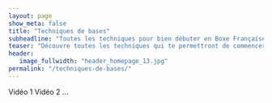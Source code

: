 ```yaml
---
layout: page
show_meta: false
title: "Techniques de bases"
subheadline: "Toutes les techniques pour bien débuter en Boxe Française"
teaser: "Découvre toutes les techniques qui te permettront de commencer à faire de la Boxe Française."
header:
   image_fullwidth: "header_homepage_13.jpg"
permalink: "/techniques-de-bases/"
---
```

Vidéo 1
Vidéo 2
...


